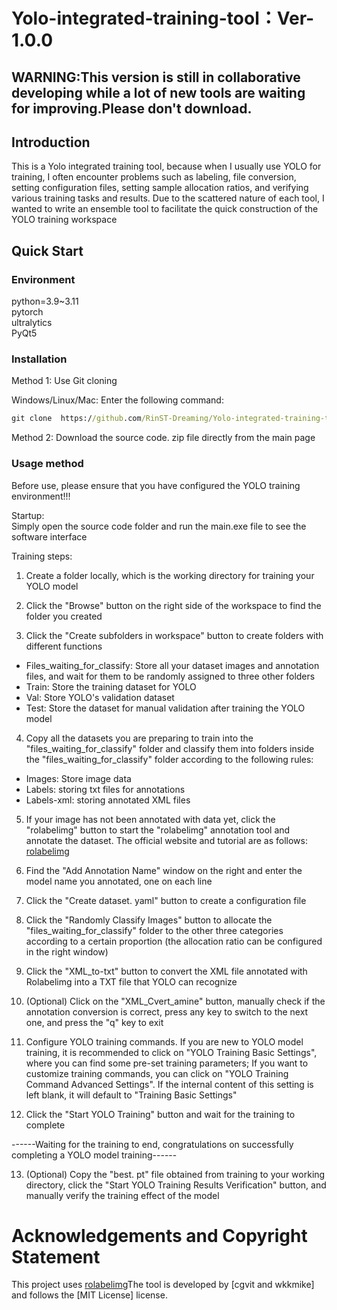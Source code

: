# Yolo-integrated-training-tool：Ver-1.0.0  
## WARNING:This version is still in collaborative developing while a lot of new tools are waiting for improving.Please don't download.
  
## Introduction
This is a Yolo integrated training tool, because when I usually use YOLO for training, I often encounter problems such as labeling, file conversion, setting configuration files, setting sample allocation ratios, and verifying various training tasks and results. Due to the scattered nature of each tool, I wanted to write an ensemble tool to facilitate the quick construction of the YOLO training workspace
  
## Quick Start

### Environment

python=3.9~3.11  
pytorch  
ultralytics  
PyQt5  

### Installation

Method 1: Use Git cloning

Windows/Linux/Mac: Enter the following command:  
```cmd
git clone  https://github.com/RinST-Dreaming/Yolo-integrated-training-tool.git
```  
  
Method 2: Download the source code. zip file directly from the main page
### Usage method
Before use, please ensure that you have configured the YOLO training environment!!!

Startup:   
Simply open the source code folder and run the main.exe file to see the software interface
  
Training steps:  

1. Create a folder locally, which is the working directory for training your YOLO model  
   
2. Click the "Browse" button on the right side of the workspace to find the folder you created  
   
3. Click the "Create subfolders in workspace" button to create folders with different functions
- Files_waiting_for_classify: Store all your dataset images and annotation files, and wait for them to be randomly assigned to three other folders
- Train: Store the training dataset for YOLO
- Val: Store YOLO's validation dataset
- Test: Store the dataset for manual validation after training the YOLO model

4. Copy all the datasets you are preparing to train into the "files_waiting_for_classify" folder and classify them into folders inside the "files_waiting_for_classify" folder according to the following rules:
- Images: Store image data
- Labels: storing txt files for annotations
- Labels-xml: storing annotated XML files
  
5. If your image has not been annotated with data yet, click the "rolabelimg" button to start the "rolabelimg" annotation tool and annotate the dataset. The official website and tutorial are as follows: [rolabelimg](https://github.com/cgvict/roLabelImg)  
   
6. Find the "Add Annotation Name" window on the right and enter the model name you annotated, one on each line
   
7. Click the "Create dataset. yaml" button to create a configuration file
   
8. Click the "Randomly Classify Images" button to allocate the "files_waiting_for_classify" folder to the other three categories according to a certain proportion (the allocation ratio can be configured in the right window)
   
9.  Click the "XML_to-txt" button to convert the XML file annotated with Rolabelimg into a TXT file that YOLO can recognize
    
10. (Optional) Click on the "XML_Cvert_amine" button, manually check if the annotation conversion is correct, press any key to switch to the next one, and press the "q" key to exit
    
11. Configure YOLO training commands. If you are new to YOLO model training, it is recommended to click on "YOLO Training Basic Settings", where you can find some pre-set training parameters; If you want to customize training commands, you can click on "YOLO Training Command Advanced Settings". If the internal content of this setting is left blank, it will default to "Training Basic Settings"
    
12. Click the "Start YOLO Training" button and wait for the training to complete
    
------Waiting for the training to end, congratulations on successfully completing a YOLO model training------

13.  (Optional) Copy the "best. pt" file obtained from training to your working directory, click the "Start YOLO Training Results Verification" button, and manually verify the training effect of the model  
    
# Acknowledgements and Copyright Statement
This project uses [rolabelimg](https://github.com/cgvict/roLabelImg)The tool is developed by [cgvit and wkkmike] and follows the [MIT License] license. 